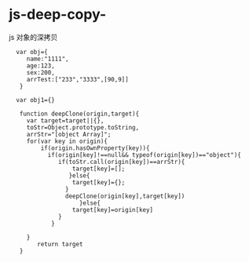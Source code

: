 # js-deep-copy-
js 对象的深拷贝




      var obj={
         name:"1111",
         age:123,
         sex:200,
         arrTest:["233","3333",[90,9]]
       }
    
      var obj1={} 
    
       function deepClone(origin,target){
       	 var target=target||{},
       	 toStr=Object.prototype.toString,
       	 arrStr="[object Array]"; 
       	 for(var key in origin){
       	     if(origin.hasOwnProperty(key)){
       	 	   if(origin[key]!==null&& typeof(origin[key])=="object"){
       	 	      if(toStr.call(origin[key])==arrStr){
       	 			  target[key]=[];
       	 			 }else{
       	 			  target[key]={};
       	 		    }
       	 	        deepClone(origin[key],target[key])	
             	     	}else{
             	      target[key]=origin[key]
              	  }
       	     	}	 
       	     	
       	 }   	
       	 	return target
       }
    
